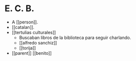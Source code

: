 # E. C. B.

- A [[person]].
- [[catalan]].
- [[tertulias culturales]]
  - Buscaban libros de la biblioteca para seguir charlando.
  - [[alfredo sanchiz]]
  - [[torija]]
- [[parent]] [[benito]]



